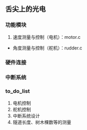 ## 舌尖上的光电
### 功能模块
1. 速度测量与控制（电机）：motor.c
- 角度测量与控制（舵机）：rudder.c
### 硬件连接
### 中断系统
### to_do_list
1. 电机控制
2. 舵机控制
3. 中断系统设计
4. 隧道长度、树木棵数等的测量